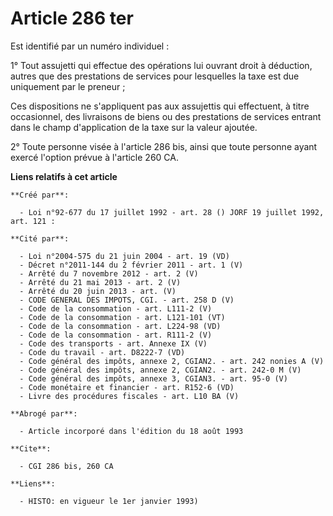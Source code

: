 # Article 286 ter

Est identifié par un numéro individuel :

1° Tout assujetti qui effectue des opérations lui ouvrant droit à déduction, autres que des prestations de services pour
lesquelles la taxe est due uniquement par le preneur ;

Ces dispositions ne s'appliquent pas aux assujettis qui effectuent, à titre occasionnel, des livraisons de biens ou des
prestations de services entrant dans le champ d'application de la taxe sur la valeur ajoutée.

2° Toute personne visée à l'article 286 bis, ainsi que toute personne ayant exercé l'option prévue à l'article 260 CA.

**Liens relatifs à cet article**

	**Créé par**:

	  - Loi n°92-677 du 17 juillet 1992 - art. 28 () JORF 19 juillet 1992, art. 121 :

	**Cité par**:

	  - Loi n°2004-575 du 21 juin 2004 - art. 19 (VD)
	  - Décret n°2011-144 du 2 février 2011 - art. 1 (V)
	  - Arrêté du 7 novembre 2012 - art. 2 (V)
	  - Arrêté du 21 mai 2013 - art. 2 (V)
	  - Arrêté du 20 juin 2013 - art. (V)
	  - CODE GENERAL DES IMPOTS, CGI. - art. 258 D (V)
	  - Code de la consommation - art. L111-2 (V)
	  - Code de la consommation - art. L121-101 (VT)
	  - Code de la consommation - art. L224-98 (VD)
	  - Code de la consommation - art. R111-2 (V)
	  - Code des transports - art. Annexe IX (V)
	  - Code du travail - art. D8222-7 (VD)
	  - Code général des impôts, annexe 2, CGIAN2. - art. 242 nonies A (V)
	  - Code général des impôts, annexe 2, CGIAN2. - art. 242-0 M (V)
	  - Code général des impôts, annexe 3, CGIAN3. - art. 95-0 (V)
	  - Code monétaire et financier - art. R152-6 (VD)
	  - Livre des procédures fiscales - art. L10 BA (V)

	**Abrogé par**:

	  - Article incorporé dans l'édition du 18 août 1993

	**Cite**:

	  - CGI 286 bis, 260 CA

	**Liens**:

	  - HISTO: en vigueur le 1er janvier 1993)
